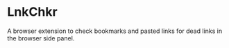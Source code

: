 # LnkChkr

A browser extension to check bookmarks and pasted links for dead links in the browser side panel.
